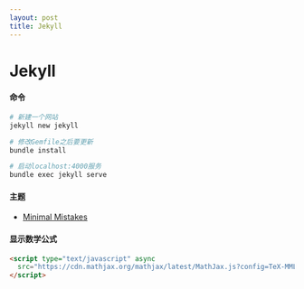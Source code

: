 ```yaml
---
layout: post
title: Jekyll
---
```

# Jekyll

#### 命令
```bash
# 新建一个网站
jekyll new jekyll

# 修改Gemfile之后要更新
bundle install

# 启动localhost:4000服务
bundle exec jekyll serve
```

#### 主题

* [Minimal Mistakes](https://github.com/mmistakes/minimal-mistakes)

#### 显示数学公式

```html
<script type="text/javascript" async
  src="https://cdn.mathjax.org/mathjax/latest/MathJax.js?config=TeX-MML-AM_CHTML">
</script>
```

